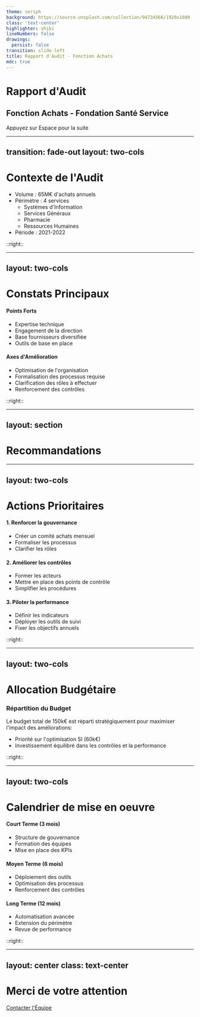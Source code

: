 ```yaml
---
theme: seriph
background: https://source.unsplash.com/collection/94734566/1920x1080
class: 'text-center'
highlighter: shiki
lineNumbers: false
drawings:
  persist: false
transition: slide-left
title: Rapport d'Audit - Fonction Achats
mdc: true
---
```


# Rapport d'Audit
## Fonction Achats - Fondation Santé Service

<div class="pt-12">
  <span @click="$slidev.nav.next" class="px-2 py-1 rounded cursor-pointer" hover="bg-white bg-opacity-10">
    Appuyez sur Espace pour la suite <carbon:arrow-right class="inline"/>
  </span>
</div>

---
transition: fade-out
layout: two-cols
---

<div v-motion :initial="{ opacity: 0 }" :enter="{ opacity: 1, transition: { duration: 800 } }">

# Contexte de l'Audit

</div>

<div v-motion :initial="{ opacity: 0 }" :enter="{ opacity: 1, transition: { duration: 800, delay: 400 } }" class="mt-12 text-lg">
 
- Volume : 65M€ d'achats annuels
- Périmètre : 4 services
  - Systèmes d'Information
  - Services Généraux
  - Pharmacie
  - Ressources Humaines
- Période : 2021-2022

</div>

::right::

<div v-motion :initial="{ x: 100, opacity: 0 }" :enter="{ x: 0, opacity: 1, transition: { duration: 800, delay: 800 } }">
  <VolumeAchats class="mt-12"/>
</div>

---
layout: two-cols
---

<div v-motion :initial="{ opacity: 0 }" :enter="{ opacity: 1, transition: { duration: 800 } }">

# Constats Principaux

<div class="pr-8 space-y-8 text-sm">
  <div v-motion :initial="{ opacity: 0 }" :enter="{ opacity: 1, transition: { duration: 800, delay: 400 } }">
    <h4 class="text-lg mb-4">Points Forts</h4>
    <ul class="list-disc pl-4">
      <li>Expertise technique</li>
      <li>Engagement de la direction</li>
      <li>Base fournisseurs diversifiée</li>
      <li>Outils de base en place</li>
    </ul>
  </div>

  <div v-motion :initial="{ opacity: 0 }" :enter="{ opacity: 1, transition: { duration: 800, delay: 800 } }">
    <h4 class="text-lg mb-4">Axes d'Amélioration</h4>
    <ul class="list-disc pl-4">
      <li>Optimisation de l'organisation</li>
      <li>Formalisation des processus requise</li>
      <li>Clarification des rôles à effectuer</li>
      <li>Renforcement des contrôles</li>
    </ul>
  </div>
</div>
</div>

::right::

<div v-motion :initial="{ x: 100, opacity: 0 }" :enter="{ x: 0, opacity: 1, transition: { duration: 800, delay: 1200 } }">
  <GrapheMaturite class="mt-12"/>
</div>

---
layout: section
---

<div v-motion :initial="{ opacity: 0 }" :enter="{ opacity: 1, transition: { duration: 800 } }" v-motion-fade-out>

# Recommandations

</div>

---
layout: two-cols
---

<div v-motion :initial="{ opacity: 0 }" :enter="{ opacity: 1, transition: { duration: 800 } }">

# Actions Prioritaires

<div class="pr-8 space-y-8 text-sm">
  <div v-motion :initial="{ opacity: 0 }" :enter="{ opacity: 1, transition: { duration: 800, delay: 400 } }">
    <h4 class="text-lg mb-4">1. Renforcer la gouvernance</h4>
    <ul class="list-disc pl-4">
      <li>Créer un comité achats mensuel</li>
      <li>Formaliser les processus</li>
      <li>Clarifier les rôles</li>
    </ul>
  </div>

  <div v-motion :initial="{ opacity: 0 }" :enter="{ opacity: 1, transition: { duration: 800, delay: 800 } }">
    <h4 class="text-lg mb-4">2. Améliorer les contrôles</h4>
    <ul class="list-disc pl-4">
      <li>Former les acteurs</li>
      <li>Mettre en place des points de contrôle</li>
      <li>Simplifier les procédures</li>
    </ul>
  </div>

  <div v-motion :initial="{ opacity: 0 }" :enter="{ opacity: 1, transition: { duration: 800, delay: 1200 } }">
    <h4 class="text-lg mb-4">3. Piloter la performance</h4>
    <ul class="list-disc pl-4">
      <li>Définir les indicateurs</li>
      <li>Déployer les outils de suivi</li>
      <li>Fixer les objectifs annuels</li>
    </ul>
  </div>
</div>
</div>

::right::

<div v-motion :initial="{ x: 100, opacity: 0 }" :enter="{ x: 0, opacity: 1, transition: { duration: 800, delay: 1600 } }">
  <MatricePriorite class="mt-12"/>
</div>

---
layout: two-cols
---

<div v-motion :initial="{ opacity: 0 }" :enter="{ opacity: 1, transition: { duration: 800 } }">

# Allocation Budgétaire

<div class="mt-20 text-sm pr-8">
  <h3 class="font-bold mb-2">Répartition du Budget</h3>
  <p class="mb-2">Le budget total de 150k€ est réparti stratégiquement pour maximiser l'impact des améliorations:</p>
  <ul class="list-disc pl-4">
    <li>Priorité sur l'optimisation SI (60k€)</li>
    <li>Investissement équilibré dans les contrôles et la performance</li>
  </ul>
</div>
</div>

::right::

<div v-motion :initial="{ x: 50, opacity: 0 }" :enter="{ x: 0, opacity: 1, transition: { duration: 800, delay: 400 } }">
  <GrapheBudget class="mt-12"/>
</div>

---
layout: two-cols
---

<div v-motion :initial="{ opacity: 0 }" :enter="{ opacity: 1, transition: { duration: 800 } }">

# Calendrier de mise en oeuvre

<div class="pr-8 space-y-4 text-sm">
  <div v-motion :initial="{ opacity: 0 }" :enter="{ opacity: 1, transition: { duration: 800, delay: 400 } }">
    <h4 class="text-lg mb-2">Court Terme (3 mois)</h4>
    <ul class="list-disc pl-4">
      <li>Structure de gouvernance</li>
      <li>Formation des équipes</li>
      <li>Mise en place des KPIs</li>
    </ul>
  </div>

  <div v-motion :initial="{ opacity: 0 }" :enter="{ opacity: 1, transition: { duration: 800, delay: 800 } }">
    <h4 class="text-lg mb-2">Moyen Terme (6 mois)</h4>
    <ul class="list-disc pl-4">
      <li>Déploiement des outils</li>
      <li>Optimisation des processus</li>
      <li>Renforcement des contrôles</li>
    </ul>
  </div>

  <div v-motion :initial="{ opacity: 0 }" :enter="{ opacity: 1, transition: { duration: 800, delay: 1200 } }">
    <h4 class="text-lg mb-2">Long Terme (12 mois)</h4>
    <ul class="list-disc pl-4">
      <li>Automatisation avancée</li>
      <li>Extension du périmètre</li>
      <li>Revue de performance</li>
    </ul>
  </div>
</div>
</div>

::right::

<div v-motion :initial="{ x: 100, opacity: 0 }" :enter="{ x: 0, opacity: 1, transition: { duration: 800, delay: 1600 } }">
  <Chronologie class="mt-12"/>
</div>

---
layout: center
class: text-center
---

# Merci de votre attention 

[Contacter l'Équipe](mailto:ttamoud1@myges.fr)